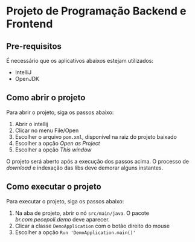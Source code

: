 # Projeto de Programação Backend e Frontend

## Pre-requisitos

É necessário que os aplicativos abaixos estejam utilizados:

- IntelliJ
- OpenJDK  

## Como abrir o projeto

Para abrir o projeto, siga os passos abaixo:

1. Abrir o intellij 
2. Clicar no menu File/Open
3. Escolher o arquivo `pom.xml`, disponível na raiz do projeto baixado
4. Escolher a opção *Open as Project*
5. Escolher a opção *This window*

O projeto será aberto após a execução dos passos acima. O processo de *download* e indexação das libs deve demorar alguns instantes.

## Como executar o projeto

Para executar o projeto, siga os passos abaixo:

1. Na aba de projeto, abrir o nó `src/main/java`. O pacote *br.com.pecepoli.demo* deve aparecer.
2. Clicar a classe `DemoApplication` com o botão direito do mouse
3. Escolher a opção `Run 'DemoApplication.main()'`


